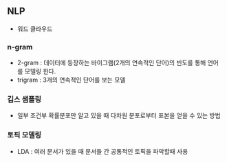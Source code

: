 ## NLP
- 워드 클라우드

### n-gram
- 2-gram : 데이터에 등장하는 바이그램(2개의 연속적인 단어)의 빈도를 통해 언어를 모델링 한다.
- trigram : 3개의 연속적인 단어를 보는 모델

### 깁스 샘플링
- 일부 조건부 확률분포만 알고 있을 때 다차원 분포로부터 표본을 얻을 수 있는 방법

### 토픽 모델링
- LDA : 여러 문서가 있을 때 문서들 간 공통적인 토픽을 파악할때 사용

